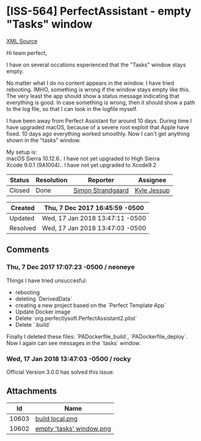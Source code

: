 # [ISS-564] PerfectAssistant - empty "Tasks" window

[XML Source](./xml/ISS-564.xml)
<p><p>Hi team perfect,</p>

<p>I have on several occations experienced that the "Tasks" window stays empty. </p>

<p>No matter what I do no content appears in the window. I have tried rebooting. IMHO, something is wrong if the window stays empty like this. The very least the app should show a status message indicating that everything is good. In case something is wrong, then it should show a path to the log file, so that I can look in the logfile myself.</p>

<p>I have been away from Perfect Assistant for around 10 days. During time I have upgraded macOS, because of a severe root exploit that Apple have fixed. 10 days ago everything worked smoothly. Now I can't get anything shown in the "tasks" window.</p>

<p>My setup is:<br/>
macOS Sierra 10.12.6.. I have not yet upgraded to High Sierra<br/>
Xcode 9.0.1 (9A1004).. I have not yet upgraded to Xcode9.2</p></p>





Status|Resolution|Reporter|Assignee
------|----------|--------|--------
Closed|Done|[Simon Strandgaard](neoneye)|[Kyle Jessup]($kjessup)





Created|Thu, 7 Dec 2017 16:45:59 -0500
-------|--------------
Updated|Wed, 17 Jan 2018 13:47:11 -0500
Resolved|Wed, 17 Jan 2018 13:47:03 -0500


## Comments




### Thu, 7 Dec 2017 17:07:23 -0500 / neoneye 

<p><p>Things I have tried unsuccesful:</p>
<ul>
	<li>rebooting</li>
	<li>deleting `DerivedData`</li>
	<li>creating a new project based on the `Perfect Template App`</li>
	<li>Update Docker image</li>
	<li>Delete `org.perfectlysoft.PerfectAssistant2.plist`</li>
	<li>Delete `.build`</li>
</ul>


<p>Finally I deleted these files: `PADockerfile_build`, `PADockerfile_deploy`.<br/>
Now I again can see messages in the `tasks` window.</p>
</p>


### Wed, 17 Jan 2018 13:47:03 -0500 / rocky 

<p><p>Official Version 3.0.0 has solved this issue.</p></p>

## Attachments





Id|Name
------|------------
10603|[build local.png](../attachment/10603/build+local.png)
10602|[empty 'tasks' window.png](../attachment/10602/empty+%27tasks%27+window.png)

